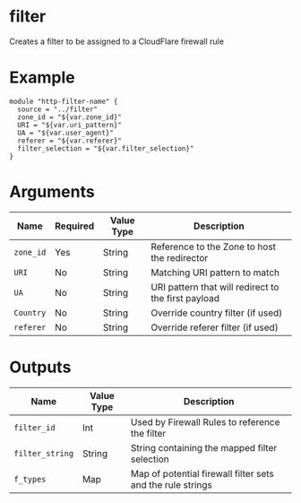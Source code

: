 # filter

Creates a filter to be assigned to a CloudFlare firewall rule

# Example

```hcl
module "http-filter-name" {
  source = "../filter"
  zone_id = "${var.zone_id}"
  URI = "${var.uri_pattern}"
  UA = "${var.user_agent}"
  referer = "${var.referer}"
  filter_selection = "${var.filter_selection}"
}
```

# Arguments

| Name                      | Required | Value Type | Description
|---------------------------| -------- | ---------- | -----------
|`zone_id`                  | Yes      | String     | Reference to the Zone to host the redirector
|`URI`                      | No       | String     | Matching URI pattern to match
|`UA`                       | No       | String     | URI pattern that will redirect to the first payload
|`Country`                  | No       | String     | Override country filter (if used)
|`referer`                  | No       | String     | Override referer filter (if used)

# Outputs

| Name                      | Value Type | Description
|---------------------------| ---------- | -----------
|`filter_id`                | Int        | Used by Firewall Rules to reference the filter
|`filter_string`            | String     | String containing the mapped filter selection
|`f_types`                  | Map        | Map of potential firewall filter sets and the rule strings
